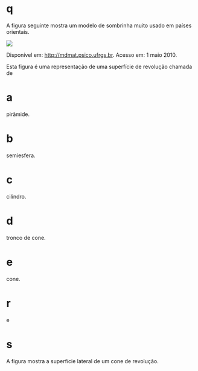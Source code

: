 # q
A figura seguinte mostra um modelo de sombrinha muito usado em países orientais.

![](https://firebasestorage.googleapis.com/v0/b/firebase-enemio.appspot.com/o/questoes%2F804%2F654435cd-c533-6bce-ca4d-55c8c1cb2df7.png?alt=media\&token=64999456-6f9a-4d93-9564-aba079005ec4)

Disponível em: http://mdmat.psico.ufrgs.br. Acesso em: 1 maio 2010.

Esta figura é uma representação de uma superfície de revolução chamada de

# a
pirâmide.

# b
semiesfera.

# c
cilindro.

# d
tronco de cone.

# e
cone.

# r
e

# s
A figura mostra a superfície lateral de um cone de revolução.
